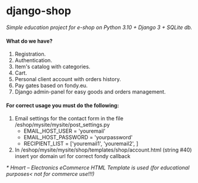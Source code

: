 # django-shop

_Simple education project for e-shop on Python 3.10 + Django 3 + SQLite db._

#### What do we have?

1. Registration.
2. Authentication.
3. Item's catalog with categories.
4. Cart.
5. Personal client account with orders history.
6. Pay gates based on fondy.eu.
7. Django admin-panel for easy goods and orders management.

#### For correct usage you must do the following:

1. Email settings for the contact form in the file /eshop/mysite/mysite/post_settings.py
   * EMAIL_HOST_USER = 'youremail'
   * EMAIL_HOST_PASSWORD = 'yourpassword'
   * RECIPIENT_LIST = ['youremail1', 'youremail2', ] 
2. In /eshop/mysite/mysite/shop/templates/shop/account.html (string #40) insert yor domain url for correct fondy callback


_* Hmart – Electronics eCommerce HTML Template is used (for educational purposes< not for commerce use!!!)_